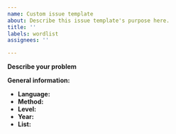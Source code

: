 ```yaml
---
name: Custom issue template
about: Describe this issue template's purpose here.
title: ''
labels: wordlist
assignees: ''

---
```


**Describe your problem**

**General information:**
* **Language:**
* **Method:**
* **Level:**
* **Year:**
* **List:**

